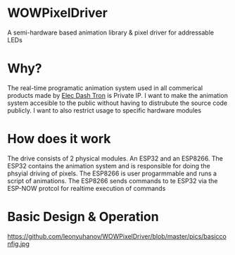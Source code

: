 # WOWPixelDriver
A semi-hardware based animation library &amp; pixel driver for addressable LEDs

# Why?
The real-time programatic animation system used in all commerical products made by [Elec Dash Tron](https://www.instagram.com/wow_elec_tron/) is Private IP. I want to make the animation system accesible to the public without having to distrubute the source code publicly. I want to also restrict usage to specific hardware modules

# How does it work
The drive consists of 2 physical modules. An ESP32 and an ESP8266. The ESP32 contains the animation system and is responsible for doing the phsyial driving of pixels. The ESP8266 is user progarmmable and runs a script of animations. The ESP8266 sends commands to te ESP32 via the ESP-NOW protcol for realtime execution of commands

# Basic Design & Operation
https://github.com/leonyuhanov/WOWPixelDriver/blob/master/pics/basicconfig.jpg
